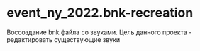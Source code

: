 # event_ny_2022.bnk-recreation
Воссоздание bnk файла со звуками. Цель данного проекта - редактировать существующие звуки
